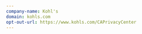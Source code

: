 ```yaml
---
company-name: Kohl's
domain: kohls.com
opt-out-url: https://www.kohls.com/CAPrivacyCenter
---
```





